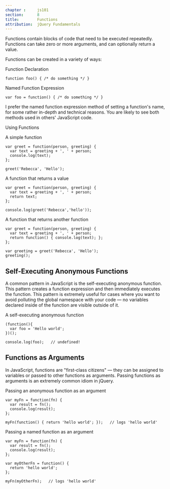 ```yaml
---
chapter :     js101
section:      8
title:        Functions
attribution:  jQuery Fundamentals
---
```


Functions contain blocks of code that need to be executed repeatedly. Functions
can take zero or more arguments, and can optionally return a value.

Functions can be created in a variety of ways:

<div class="example" markdown="1">
Function Declaration

    function foo() { /* do something */ }
</div>

<div class="example" markdown="1">
Named Function Expression

    var foo = function() { /* do something */ }
</div>

I prefer the named function expression method of setting a function's name, for
some rather in-depth and technical reasons. You are likely to see both methods
used in others' JavaScript code.

Using Functions

<div class="example" markdown="1">
A simple function

    var greet = function(person, greeting) {
      var text = greeting + ', ' + person;
      console.log(text);
    };

    greet('Rebecca', 'Hello');
</div>


<div class="example" markdown="1">
A function that returns a value

    var greet = function(person, greeting) {
      var text = greeting + ', ' + person;
      return text;
    };

    console.log(greet('Rebecca','hello'));
</div>

<div class="example" markdown="1">
A function that returns another function

    var greet = function(person, greeting) {
      var text = greeting + ', ' + person;
      return function() { console.log(text); };
    };

    var greeting = greet('Rebecca', 'Hello');
    greeting();
</div>

## Self-Executing Anonymous Functions

A common pattern in JavaScript is the self-executing anonymous function. This
pattern creates a function expression and then immediately executes the
function. This pattern is extremely useful for cases where you want to avoid
polluting the global namespace with your code — no variables declared inside of
the function are visible outside of it.

<div class="example" markdown="1">
A self-executing anonymous function

    (function(){
      var foo = 'Hello world';
    })();

    console.log(foo);   // undefined!
</div>

## Functions as Arguments

In JavaScript, functions are "first-class citizens" &mdash; they can be assigned
to variables or passed to other functions as arguments. Passing functions as
arguments is an extremely common idiom in jQuery.

<div class="example" markdown="1">
Passing an anonymous function as an argument

    var myFn = function(fn) {
      var result = fn();
      console.log(result);
    };

    myFn(function() { return 'hello world'; });   // logs 'hello world'
</div>

<div class="example" markdown="1">
Passing a named function as an argument

    var myFn = function(fn) {
      var result = fn();
      console.log(result);
    };

    var myOtherFn = function() {
      return 'hello world';
    };

    myFn(myOtherFn);   // logs 'hello world'
</div>
